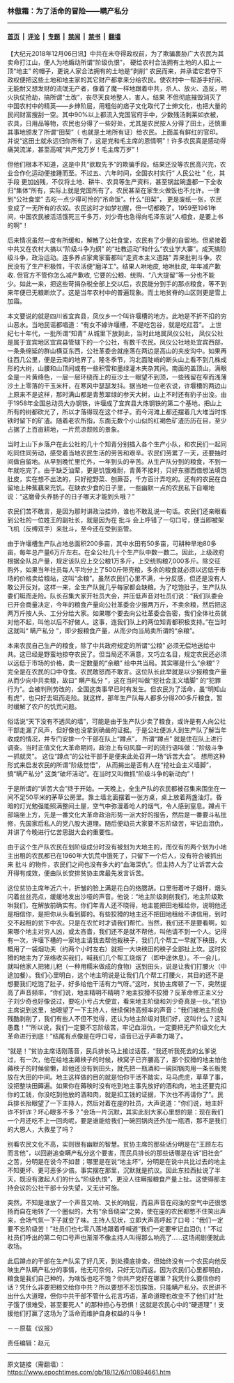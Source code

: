 ### 林傲霜：为了活命的冒险——瞒产私分

---

#### [首页](../../../..?n10894661) &nbsp;|&nbsp; [评论](../../../../../epoch-comment?n10894661) &nbsp;|&nbsp; [专题](../../../../../epoch-special?n10894661) &nbsp;|&nbsp; [禁闻](../../../../../epoch-news?n10894661) &nbsp;|&nbsp; [禁书](../../../../../books?n10894661) &nbsp;|&nbsp; [翻墙](https://github.com/gfw-breaker/nogfw/blob/master/README.md?n10894661)


<div class="post_content" id="artbody" itemprop="articleBody">
 <!-- article content begin -->
 <p>
  【大纪元2018年12月06日讯】中共在未夺得政权前，为了欺骗裹胁广大农民为其卖命打江山，便人为地煽动所谓“阶级仇恨”， 硬给农村合法拥有土地的人扣上一顶“地主” 的帽子，更说人家合法拥有的土地是“剥削” 农民而来，并承诺它若夺下政权便把这些土地和地主家的其它财产都拿来分给农民。使农村中一帮游手好闲、无能耐又想发财的流氓无产者，像着了魔一样地跟着中共，杀人、放火、造反，明火执仗抢劫，搞所谓“土改”，丧尽天良地整人，害人。结果 不但彻底摧毁消灭了中国农村中的精英——乡绅阶层，用粗俗的痞子文化取代了士绅文化，也把大量的民间财富搜刮一空。其中90%以上都流入党国官府手中，少数残汤剩莱如衣被，农具，日用品等物，农民也分得了一些好处，尤其是农民按人分得了田土，还慎重其事地颁发了所谓“田契”（ 也就是土地所有证）给农民。上面盖有鲜红的官印。并说“这田土就永远归你所有了，这是党和毛主席的恩情啊”！许多农民真是感动得痛哭流涕，甚至高喊“共产党万岁！毛主席万岁”！
 </p>
 <p>
  但他们根本不知道，这是中共“欲取先予”的欺骗手段。结果还没等农民高兴完，农业合作化运动便接踵而至。不过五、六年时间，全国农村实行“
  <ok href="https://www.epochtimes.com/gb/tag/%E4%BA%BA%E6%B0%91%E5%85%AC%E7%A4%BE.html">
   人民公社
  </ok>
  ” 化，其手段 更加凶残，不仅将土地、耕牛、农具等生产资料，甚至锅盆碗盏都一下全收归“集体”所有，实际上就是党国所有了。农民甚至在家生火做饭也不允许。一律到“公社食堂” 去吃一点少得可怜的“吊命饭”。什么“田契”， 更是废纸一张，农民变成了一无所有的农奴。农民这时才如梦初醒，但一切都晚了。1959至1961年间，中国农民被活活饿死三千多万，刘少奇也急得向毛泽东说“人相食，是要上书的啊”！
 </p>
 <p>
  后来情况虽然一度有所缓和，解散了公社食堂，农民有了少量的自留地。但紧接着中共又在农村大搞以“阶级斗争为纲” 的“社教运动”和什么“农业学大寨”。成天搞阶级斗争，政治运动。连多养点家禽家畜都叫“走资本主义道路” 弄来批判斗争。农民没有了生产积极性，干农活便“磨洋工”。结果人哄地皮, 地哄肚皮, 年年减产歉收. 但官方不管你怎么减产歉收, 它要的公粮、统购、“八大提留”等一分也不能少。如此一来，把这些苛捐杂税全部上交以后，农民能分到手的那点粮食，等不到来年便已无粮断炊了。这是当年农村中的普遍现象。而土地贫脊的山区则更是雪上加霜。
 </p>
 <p>
  本文要说的就是四川省宜宾县，凤仪乡一个叫许堰槽的地方。此地是不折不扣的穷山恶水。当地民谣都唱道：“有女不嫁许堰槽，不是吃包谷，就是吃红苕”。 上世纪七十年代，一批所谓“知青” 从城里下放到此，当时此地属凤仪公社， 凤仪公社是属于宜宾地区宜宾县管辖下的一个公社，有数千农民。凤仪公社地处宜宾西部，一条条绵延的群山横亘东西，公社革委会就座落在两边是高山的夹皮沟中。如果再往西几公里，便是云南的地界了。隆冬季节，沟北面陡峭的断头山上看不到几株成形的大树，山腰和山顶间或有一些积雪和墨绿灌木夹杂其间。南面的盖顶山，满眼全是一片黄绛色，一层一层环绕而上的豆沙土一眼望不到顶，一些残留在窄而浅薄沙土上零落的干玉米杆，在寒风中瑟瑟发抖。据当地一位老农说，许堰槽的两边山上原来不是这样，那时满山都是青葱翠绿的参天大树，山上不时还有豹子出没。由于1958年全国总动员大办钢铁，许堰成了宜宾县大炼钢铁的第二个基地，把山上所有的树都砍光了，所以才落得现在这个样子。而今河滩上都还摆着几大堆当时炼铁时留下的矿渣。随着老农所指，东面无数个小山似的红褐色矿渣历历在目，至少占据了上百亩耕地，一片荒凉颓败的景象。
 </p>
 <p>
  当时上山下乡落户在此公社的几十个知青分别插入各个生产小队，和农民们一起同吃同住同劳动，感受着当地农民生活的劳苦和艰辛。农民们劳累了一天，还要抽时间做自留地。从早到晚忙里忙外，一年到头的辛苦。从生产队分到的粮食，不到一年就吃完了。由于缺乏油荤，更是饥饿难耐，青黄不接时，只好东挪西借想法填饱肚皮，实在想不出法的，只好挖野菜、刨蕨苔，千方百计弄吃的。还有的农民在自留地上种蕉藕来充饥。在缺衣少食的日子里，一些幽默一点的农民私下自嘲地说：“这磨骨头养肠子的日子哪天才能到头哦？”
 </p>
 <p>
  农民们苦不敢言，是因为那时讲政治挂帅，谁也不敢乱说一句话。农民们还亲眼看到公社的一位姓王的副社长，就是因为在
  <ok href="https://www.epochtimes.com/gb/tag/%E6%89%B9%E6%96%97.html">
   批斗
  </ok>
  会上呼错了一句口号，便当即被架飞机（反缚双手）来批斗，至今还在受到监管。
 </p>
 <p>
  由于许堰槽生产队占地总面积200多亩，其中水田有50多亩，可耕种旱地80多亩，每年总产量6万斤左右。在全公社几十个生产队中数一数二。因此，上级政府根据全队总产量，规定该队应上交公粮1万多斤，上交统购粮7,000多斤。除交征购外，如果当年社员每人平均分上了500斤带壳粮，多余的粮食就必须以远低于市场的价格卖给粮站，这叫“余粮”。虽然农民们心里不满，十分反感，但还是没有人敢公开反对。这样一来，全生产队就几乎每家都会缺粮。为了吃饱肚子，生产队队委们铤而走险。队长召集大家开社员大会，并压低声音对社员们说：“我们队委会已开会商量决定，今年的粮食产量向公社革委会少报两万斤，不卖余粮，然后把这两万斤按人头、工分分给大家。如果哪个要去向公社革委会告密，我们全体社员就对他不起，叫他以后不好做人。这事，连我们队上的两位知青都积极支持。”在当时这就叫“
  <ok href="https://www.epochtimes.com/gb/tag/%E7%9E%92%E4%BA%A7%E7%A7%81%E5%88%86.html">
   瞒产私分
  </ok>
  ”，即少报粮食产量，从而少向当局卖所谓的“余粮”。
 </p>
 <p>
  本来农民自己生产的粮食，除了中共政府规定的所谓“公粮” 必须无偿地送给中共。这已经是野蛮地掠夺农民了。但当局还不满意，又巧立名目，规定农民还必须以远低于市场的价格，卖一定数量的“余粮” 给中共当局。其实哪是什么“余粮”？ 完全是在农民的口中夺食。农民敢怒而不敢言。这位队长此举就是以少报粮食产量从而少向中共卖粮，故曰“
  <ok href="https://www.epochtimes.com/gb/tag/%E7%9E%92%E4%BA%A7%E7%A7%81%E5%88%86.html">
   瞒产私分
  </ok>
  ”，这在当时叫做“挖社会主义墙脚” 的“犯罪行为”。会被判刑劳改的，全国这类事早已时有发生。但农民为了活命，虽“明知山有虎”，也只好去铤而走险。就这样，那年生产队每人都多分得200多斤粮食，暂时缓解了农户的饥荒问题。
 </p>
 <p>
  俗话说“天下没有不透风的墙”，可能是由于生产队少卖了粮食，或许是有人向公社干部走漏了风声，但好像也没拿到确凿的证据。于是公社便派人到生产队了解当年收成的情况，并专门安排一个干部在队上“蹲点”， 所谓“蹲点” 就是住在队上进行调查。当时正值文化大革命期间，政治上有句风靡一时的流行语叫做：“阶级斗争一抓就灵”。 这位“蹲点”的公社干部于是便来此处召开一场“诉苦大会”。 想用这种形式来启发农民的所谓“阶级觉悟”， 从而揭出是否有人在“挖社会主义墙脚”， 搞“瞒产私分” 这类“破坏活动”。在当时又叫做抓“阶级斗争的新动向”！
 </p>
 <p>
  于是所谓的“诉苦大会”终于开始。一天晚上，全生产队的农民都被召集来围坐在一间不足50平米的茅草公房里。靠土墙北面摆着一张方桌，桌上放着两盏油灯。昏暗的灯光勉强能照满整间土屋，空气中弥漫着呛人的烟气，令人感到窒息。蹲点干部端坐上方，先是一番文化大革命政治形势一派大好的报告，然后是一番要斗私批修，先国家后私人的党八股大道理。随后便动员大家要不忘阶级苦，牢记血泪仇，并讲了今晚进行忆苦思甜大会的重要性。
 </p>
 <p>
  由于这个生产队农民在划阶级成分时没有被划为大地主的，而仅有的两个划为小地主出租的农民都已在1960年大饥荒中饿死了，只留下一个后人，没有符合被抓出来
  <ok href="https://www.epochtimes.com/gb/tag/%E6%89%B9%E6%96%97.html">
   批斗
  </ok>
  的物件，农民们之间也没有多大的“血海深仇”。但主持人为了让诉苦大会开得有成效，便由队长安排贫协主席最先发言诉苦。
 </p>
 <p>
  这位贫协主席年近六十，折皱的脸上满是花白的络腮胡。口里衔着叶子烟杆，烟头闪着丝丝亮点，缓缓地发出沙哑的声音。他说：“地主阶级剥削我们，地主阶级欺哄我们，在解放前确实有。你们年青人还不晓得，地主能把田地租给你，说明他还是相信你，是把你从头看到脚的。有些狡猾的地主还不把田地租给不讲信用，到时交不起租的贫下中农。只是在农忙时才请我们帮忙。当然，我们还不是要看啊，如果哪个地主对穷人凶，或太吝啬，我们还不是就不帮他，叫他请不到一个人。记得有一次，许堰下槽的一家地主请我去帮他栽秧子，我们几个帮工一早就下秧田，大概用了一袋烟功夫（约两个小时左右）就把一大块秧田的秧子全部扯上坎。这时狡猾的地主为了笼络收买我们，喊我们几个帮工烧烟了（即中途休息）。不一会儿，就叫他家人把猪儿粑（一种用糯米做成的食物）送到田头，说是让我们打腰火（中途加餐）。我们心里明白，这个地主明说是让我们几个帮工打腰火，其目的还不是想要我们吃饱了肚子，好多给他干活有力气呀。”这时，贫协主席顿了一下，突然提高了声音频率，“你们说，地主精明不精明？地主狡猾不狡猾？反革命修正主义分子刘少奇也好像说过，要吃小亏占大便宜，看来地主阶级和刘少奇真是一伙。”贫协主席说到这里，抬眼望了一下主持人，继续保持高频率的声音：“我们被地主阶级残酷剥削了，我们有些人不但不觉得，还认为地主阶级对我们好，这叫什么？这叫愚蠢！”“所以说，我们一定要不忘阶级苦，牢记血泪仇，一定要把无产阶级文化大革命进行到底！”结尾有点像是在呼口号，语音已近乎声嘶力竭了。
 </p>
 <p>
  “就是！”贫协主席话刚落音，民兵排长马上接过话茬，“我还听我死去的幺爹说过，有一次，他在给地主薅秧子的时候，秧窝子已齐腰高了，那个狡猾的地主怕他薅秧子的时候偷懒，趁他还没有到田头，就先把一瓶酒和一碗回锅肉用一条长板凳放在大田的中间。地主这样做的目的就是怕你干活不踏实，马马虎虎，草草了事，没把整块田薅遍。如果你在薅秧时没有吃到地主事先放好的酒和肉，地主还要克扣你的工钱，你没吃到他放的酒和肉，就是扣工钱的证据，下次也不再请你了”。民兵排长抬眼望了一下主持人，然后对着在座的社员，大声说道：“你们说，地主奸诈不奸诈？坏心眼多不多？”会场一片沉默，其实此刻大家心里想的是：现在我们一个月还吃不上一回肉呢，要是谁能给我们一碗回锅肉还外加一瓶酒，那不是我们的大恩人，大救星了吗？
 </p>
 <p>
  别看农民文化不高，实则很有幽默的智慧。贫协主席的那些话分明是在“王顾左右而言他”，以回避追查瞒产私分这个要害，而民兵排长的那些话哪是在诉“旧社会” 之苦，分明是在说今不如昔；哪里是在说“地主坏”，分明是在说中共比过去的地主不知更坏、更可恶多少倍。事实摆在那里，沉默就是抗议。因此东拉西扯说了半天，既没有激起人们的什么“阶级仇恨”，更没人往瞒报粮食产量上扯。这使得那主持会议的公社干部十分失望，又无计可施。
 </p>
 <p>
  突然，不知是谁放了一个声音又响、又长的响屁，而且声音在闷浊的空气中还很悠扬而自在地转了一个圈似的，大有“余音绕梁”之势，使在座的农民都憋不住笑出声来，会场气氛一下子就变了味。主持人见状，立即大声高呼起了口号：“我们一定要不忘阶级苦！”社员们也七零八落地跟着呼喊道“我们一定要牢记血泪仇！”不过社员们呼出的第二句口号声也渐渐不像主持人叫得那么响亮了……这场闹剧便就此收场。
 </p>
 <p>
  此后蹲点的干部在生产队呆了好几天，到处摸底排查，但始终没有一个农民向他反映生产队瞒产私分的事情，他无可奈何，只好无功而返。因为农民们心里都明白，粮食是我们自己种的，为啥饭也吃不饱？你共产党好在哪里？我凭什么要信你的话？凭什么非要把粮交给你中共？所以要想不忍饥挨饿，只能瞒产私分。农民讲不出什么大道理，但你中共干部不管什么花言巧语，革命道理也改变不了他们对“肚子饿了很难受，甚至要死人” 的那种担心与恐惧！这就是农民心中的“硬道理”！支援他们打赢了这场为了活命而维护自身权益的斗争！
 </p>
 <p>
  －－原载《议报》
 </p>
 <p>
  责任编辑：赵元
 </p>
 <!-- article content end -->
 <div id="below_article_ad">
 </div>
</div>


---

原文链接（需翻墙）：https://www.epochtimes.com/gb/18/12/6/n10894661.htm